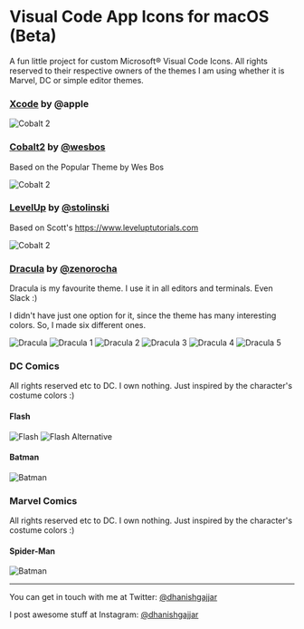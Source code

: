 Visual Code App Icons for macOS (Beta)
======================================

A fun little project for custom Microsoft® Visual Code Icons. All rights reserved to their respective owners of the themes I am using whether it is Marvel, DC or simple editor themes.

### [Xcode](https://developer.apple.com) by @apple

![Cobalt 2](./images/xcode.png)

### [Cobalt2](https://github.com/wesbos/cobalt2-vscode) by [@wesbos](https://github.com/wesbos)

Based on the Popular Theme by Wes Bos

![Cobalt 2](./images/cobalt2.png)

### [LevelUp](https://www.leveluptutorials.com) by [@stolinski](https://github.com/stolinski)

Based on Scott's <https://www.leveluptutorials.com>

![Cobalt 2](./images/levelup.png)

### [Dracula](https://draculatheme.com) by [@zenorocha](https://github.com/zenorocha)

Dracula is my favourite theme. I use it in all editors and terminals. Even Slack :)

I didn't have just one option for it, since the theme has many interesting colors. So, I made six different ones.

![Dracula](./images/dracula.png) ![Dracula 1](./images/dracula_one.png) ![Dracula 2](./images/dracula_two.png) ![Dracula 3](./images/dracula_three.png) ![Dracula 4](./images/dracula_four.png) ![Dracula 5](./images/dracula_five.png)

### DC Comics

All rights reserved etc to DC. I own nothing. Just inspired by the character's costume colors :)

#### Flash

![Flash](./images/flash.png) ![Flash Alternative](./images/flash_alternative.png)

#### Batman

![Batman](./images/batman.png)

### Marvel Comics

All rights reserved etc to DC. I own nothing. Just inspired by the character's costume colors :)

#### Spider-Man

![Batman](./images/spiderman.png)

----

You can get in touch with me at Twitter: [@dhanishgajjar](https://twitter.com/dhanishgajjar)

I post awesome stuff at
Instagram: [@dhanishgajjar](https://instagram.com/dhanishgajjar)
